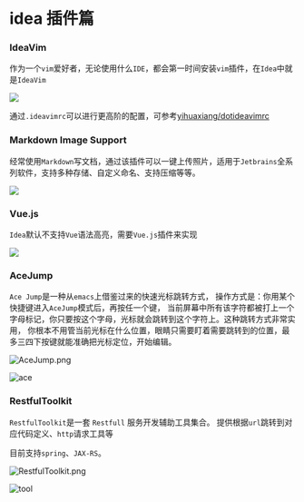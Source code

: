 # idea 插件篇

### IdeaVim

作为一个`vim`爱好者，无论使用什么`IDE`，都会第一时间安装`vim`插件，在`Idea`中就是`IdeaVim`

![](https://fudongdong-statics.oss-cn-beijing.aliyuncs.com/images/20220423/09f93ac8b7284d01872c7c948b3ec7dc.png?x-oss-process=image/auto-orient,1/interlace,1/quality,q_50/format,jpg)

通过`.ideavimrc`可以进行更高阶的配置，可参考[yihuaxiang/dotideavimrc](https://github.com/yihuaxiang/dotideavimrc)

### Markdown Image Support

经常使用`Markdown`写文档，通过该插件可以一键上传照片，适用于`Jetbrains`全系列软件，支持多种存储、自定义命名、支持压缩等等。

![](https://fudongdong-statics.oss-cn-beijing.aliyuncs.com/images/20220423/5df7f22010404e77b9f0782cece30cc5.png?x-oss-process=image/auto-orient,1/interlace,1/quality,q_50/format,jpg)


### Vue.js

`Idea`默认不支持`Vue`语法高亮，需要`Vue.js`插件来实现

![](https://fudongdong-statics.oss-cn-beijing.aliyuncs.com/images/20220423/4bf9f00bc7d74553877aebfd698ccfb3.png?x-oss-process=image/auto-orient,1/interlace,1/quality,q_50/format,jpg)

###  AceJump

`Ace Jump`是一种从`emacs`上借鉴过来的快速光标跳转方式，
操作方式是：你用某个快捷键进入`AceJump`模式后，再按任一个键，
当前屏幕中所有该字符都被打上一个字母标记，你只要按这个字母，光标就会跳转到这个字符上。这种跳转方式非常实用，
你根本不用管当前光标在什么位置，眼睛只需要盯着需要跳转到的位置，最多三四下按键就能准确把光标定位，开始编辑。

![AceJump.png](https://fudongdong-statics.oss-cn-beijing.aliyuncs.com/images/20220423/68a874934a054075a5a681788a282c62.png?x-oss-process=image/auto-orient,1/interlace,1/quality,q_50/format,jpg)


![ace](https://user-images.githubusercontent.com/7598734/164874481-b8ccc3ba-aa3b-4b44-8f44-944f3097aa76.gif)

### RestfulToolkit

`RestfulToolkit`是一套 `Restfull` 服务开发辅助工具集合。
提供根据`url`跳转到对应代码定义、`http`请求工具等

目前支持`spring`、`JAX-RS`。

![RestfulToolkit.png](https://fudongdong-statics.oss-cn-beijing.aliyuncs.com/images/20220423/d3414f87d3e94a0485905ab80842ea97.png?x-oss-process=image/auto-orient,1/interlace,1/quality,q_50/format,jpg)


![tool](https://user-images.githubusercontent.com/7598734/164874423-e2fb9ddd-118d-420d-a155-266a8de1fb34.gif)

